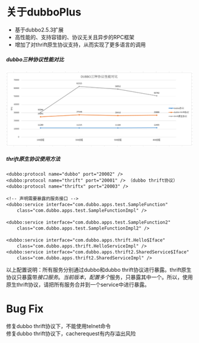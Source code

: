 # 关于dubboPlus

  - 基于dubbo2.5.3扩展
  - 高性能的、支持容错的、协议无关且异步的RPC框架
  - 增加了对thrift原生协议支持，从而实现了更多语言的调用

##### dubbo三种协议性能对比

![alt text](/performance.png "Title")

##### thrift原生协议使用方法


	<dubbo:protocol name="dubbo" port="20002" />
	<dubbo:protocol name="thrift" port="20001" /> （dubbo thrift协议）
	<dubbo:protocol name="thriftx" port="20003" />

	<!-- 声明需要暴露的服务接口 -->
	<dubbo:service interface="com.dubbo.apps.test.SampleFunction"
		class="com.dubbo.apps.test.SampleFunctionImpl" />

	<dubbo:service interface="com.dubbo.apps.test.SampleFunction2"
		class="com.dubbo.apps.test.SampleFunctionImpl2" />

	<dubbo:service interface="com.dubbo.apps.thrift.Hello$Iface"
		class="com.dubbo.apps.thrift.HelloServiceImpl" />
	<dubbo:service interface="com.dubbo.apps.thrift2.SharedService$Iface"
		class="com.dubbo.apps.thrift2.SharedServiceImpl" />

以上配置说明：所有服务分别通过dubbo和dubbo thrift协议进行暴露。thrift原生协议只暴露带$接口服务。		
当前版本，配置多个$服务，只暴露其中一个。所以，使用原生thrift协议，请把所有服务合并到一个service中进行暴露。



# Bug Fix

修复dubbo thrift协议下，不能使用telnet命令		
修复dubbo thrift协议下，cacherequest有内存溢出风险

